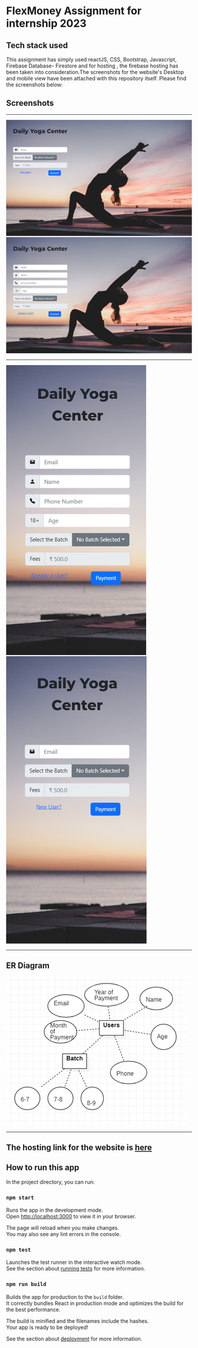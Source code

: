 # FlexMoney Assignment for internship 2023

## Tech stack used
This assignment has simply used reactJS, CSS, Bootstrap, Javascript, Firebase Database- Firestore and for hosting , the firebase hosting has been taken into consideration.The screenshots for the website's Desktop and mobile view have been attached with this repository itself. Please find the screenshots below:
## Screenshots

<hr>
<img src='Screenshots/3.PNG'>
<img src='Screenshots/4.PNG'>

<hr>
<img src='Screenshots/1.PNG'>
<img src='Screenshots/2.PNG'>

<hr>

## ER Diagram
<img src='Screenshots/Capture.PNG'>

<hr>


## The hosting link for the website is  <a href='https://flex-brown.vercel.app/'>here</a>
## How to run this app

In the project directory, you can run:

### `npm start`

Runs the app in the development mode.\
Open [http://localhost:3000](http://localhost:3000) to view it in your browser.

The page will reload when you make changes.\
You may also see any lint errors in the console.

### `npm test`

Launches the test runner in the interactive watch mode.\
See the section about [running tests](https://facebook.github.io/create-react-app/docs/running-tests) for more information.

### `npm run build`

Builds the app for production to the `build` folder.\
It correctly bundles React in production mode and optimizes the build for the best performance.

The build is minified and the filenames include the hashes.\
Your app is ready to be deployed!

See the section about [deployment](https://facebook.github.io/create-react-app/docs/deployment) for more information.

